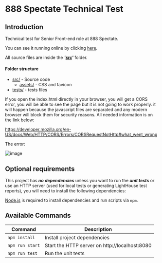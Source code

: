 # 888 Spectate Technical Test

## Introduction

Technical test for Senior Front-end role at 888 Spectate.

You can see it running online by clicking [here](https://roble.github.io/888-spectate).

All source files are inside the ***'[src](./src)'*** folder. 

#### Folder structure

* [src/](./src) - Source code
  * [assets/](./src/assets) - CSS and favicon
* [tests/](./tests) - tests files

If you open the index.html directly in your browser, you will get a CORS error, you will be able to see the page but it is not going to work properly. it will happen because the javascript files are separated and any modern browser will block them for security reasons. All needed information is on the link below: 

https://developer.mozilla.org/en-US/docs/Web/HTTP/CORS/Errors/CORSRequestNotHttp#what_went_wrong

The error: 

![image](https://user-images.githubusercontent.com/3231587/183474257-55cbbde9-aa91-4302-a93f-ca7af71de434.png)

## Optional requirements

This project has ***no dependencies*** unless you want to run the ***unit tests*** or use an HTTP server (used for local tests or generating LightHouse test reports), you will need to install the following dependencies:

[Node.js](https://nodejs.org) is required to install dependencies and run scripts via `npm`.

## Available Commands

| Command          | Description                                                                     |
| ---------------- | ------------------------------------------------------------------------------- |
| `npm install`    | Install project dependencies                                                    |
| `npm run start`  | Start the HTTP server on http://localhost:8080                                  |
| `npm run test`   | Run the unit tests                                                              |
